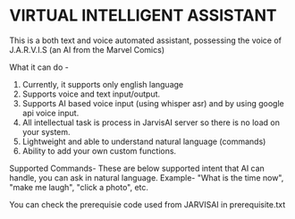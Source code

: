# VIRTUAL INTELLIGENT ASSISTANT 

This is a both text and voice automated assistant, possessing the voice of J.A.R.V.I.S (an AI from the Marvel Comics)

What it can do -
1. Currently, it supports only english language
2. Supports voice and text input/output.
3. Supports AI based voice input (using whisper asr) and by using google api voice input.
4. All intellectual task is process in JarvisAI server so there is no load on your system.
5. Lightweight and able to understand natural language (commands)
6. Ability to add your own custom functions.

Supported Commands-
These are below supported intent that AI can handle, you can ask in natural language.
Example- "What is the time now", "make me laugh", "click a photo", etc.

You can check the prerequisie code used from JARVISAI in prerequisite.txt
